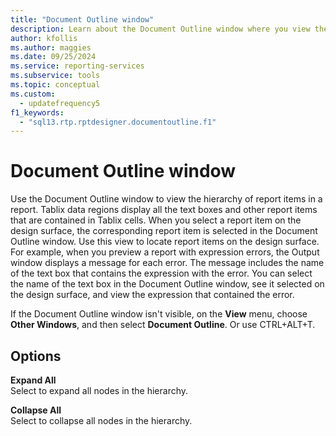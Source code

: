 ```yaml
---
title: "Document Outline window"
description: Learn about the Document Outline window where you view the hierarchy of report items in a report.
author: kfollis
ms.author: maggies
ms.date: 09/25/2024
ms.service: reporting-services
ms.subservice: tools
ms.topic: conceptual
ms.custom:
  - updatefrequency5
f1_keywords:
  - "sql13.rtp.rptdesigner.documentoutline.f1"
---
```

# Document Outline window
  Use the Document Outline window to view the hierarchy of report items in a report. Tablix data regions display all the text boxes and other report items that are contained in Tablix cells. When you select a report item on the design surface, the corresponding report item is selected in the Document Outline window. Use this view to locate report items on the design surface. For example, when you preview a report with expression errors, the Output window displays a message for each error. The message includes the name of the text box that contains the expression with the error. You can select the name of the text box in the Document Outline window, see it selected on the design surface, and view the expression that contained the error.  
  
If the Document Outline window isn't visible, on the **View** menu, choose **Other Windows**, and then select **Document Outline**.
Or use CTRL+ALT+T.
  
## Options  
 **Expand All**  
 Select to expand all nodes in the hierarchy.  
  
 **Collapse All**  
 Select to collapse all nodes in the hierarchy.  
  
  
